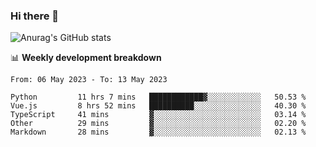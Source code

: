 ### Hi there 👋
![Anurag's GitHub stats](https://github-readme-stats.vercel.app/api?username=jami1024&show_icons=true&theme=radical)

📊 **Weekly development breakdown**
<!--START_SECTION:waka-->

```text
From: 06 May 2023 - To: 13 May 2023

Python         11 hrs 7 mins   ████████████▓░░░░░░░░░░░░   50.53 %
Vue.js         8 hrs 52 mins   ██████████░░░░░░░░░░░░░░░   40.30 %
TypeScript     41 mins         ▓░░░░░░░░░░░░░░░░░░░░░░░░   03.14 %
Other          29 mins         ▓░░░░░░░░░░░░░░░░░░░░░░░░   02.20 %
Markdown       28 mins         ▓░░░░░░░░░░░░░░░░░░░░░░░░   02.13 %
```

<!--END_SECTION:waka-->
<!--
**jami1024/jami1024** is a ✨ _special_ ✨ repository because its `README.md` (this file) appears on your GitHub profile.

Here are some ideas to get you started:

- 🔭 I’m currently working on ...
- 🌱 I’m currently learning ...
- 👯 I’m looking to collaborate on ...
- 🤔 I’m looking for help with ...
- 💬 Ask me about ...
- 📫 How to reach me: ...
- 😄 Pronouns: ...
- ⚡ Fun fact: ...
-->
